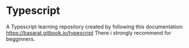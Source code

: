 # Typescript
A Typescript learning repository created by following this documentation:
https://basarat.gitbook.io/typescript
There i strongly recommend for begginners.
